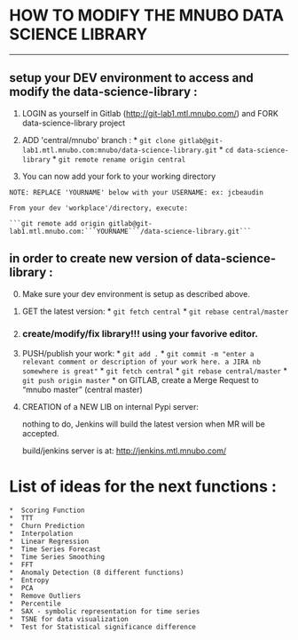 #  HOW TO MODIFY THE MNUBO DATA SCIENCE LIBRARY
-----------------------------------------------------

##  setup your DEV environment to access and modify the data-science-library :

  1. LOGIN as yourself in Gitlab (http://git-lab1.mtl.mnubo.com/) and FORK data-science-library project

  2. ADD 'central/mnubo' branch :
    *  ```git clone gitlab@git-lab1.mtl.mnubo.com:mnubo/data-science-library.git```
    *  ```cd data-science-library```
    *  ```git remote rename origin central```

  3. You can now add your fork to your working directory

    NOTE: REPLACE 'YOURNAME' below with your USERNAME: ex: jcbeaudin

    From your dev 'workplace'/directory, execute:

    ```git remote add origin gitlab@git-lab1.mtl.mnubo.com:```YOURNAME```/data-science-library.git```

##  in order to create new version of data-science-library :

  0. Make sure your dev environment is setup as described above.

  1. GET the latest version:
    *  ```git fetch central```
    *  ```git rebase central/master```

  2. ### create/modify/fix library!!! using your favorive editor.

  3. PUSH/publish your work:
    *  ```git add .```
    *  ```git commit -m "enter a relevant comment or description of your work here. a JIRA nb somewhere is great"```
    *  ```git fetch central```
    *  ```git rebase central/master```
    *  ```git push origin master```
    *  on GITLAB, create a Merge Request to “mnubo master” (central master)

  4. CREATION of a NEW LIB on internal Pypi server:

     nothing to do, Jenkins will build the latest version when MR will be accepted.

     build/jenkins server is at:  http://jenkins.mtl.mnubo.com/


#  List of ideas for the next functions :

    *  Scoring Function
    *  TTT
    *  Churn Prediction
    *  Interpolation
    *  Linear Regression
    *  Time Series Forecast
    *  Time Series Smoothing
    *  FFT
    *  Anomaly Detection (8 different functions)
    *  Entropy
    *  PCA
    *  Remove Outliers
    *  Percentile
    *  SAX - symbolic representation for time series
    *  TSNE for data visualization
    *  Test for Statistical significance difference


